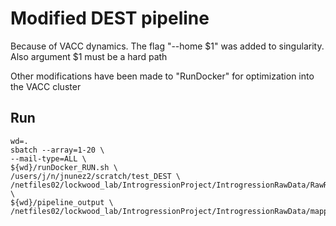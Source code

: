 # Modified DEST pipeline

Because of VACC dynamics. The flag "--home $1" was added to singularity. Also argument $1 must be a hard path

Other modifications have been made to "RunDocker" for optimization into the VACC cluster

## Run
```
wd=.
sbatch --array=1-20 \
--mail-type=ALL \
${wd}/runDocker_RUN.sh \
/users/j/n/jnunez2/scratch/test_DEST \
/netfiles02/lockwood_lab/IntrogressionProject/IntrogressionRawData/RawReads_Curated_2023 \
${wd}/pipeline_output \
/netfiles02/lockwood_lab/IntrogressionProject/IntrogressionRawData/mapping_meta_data_Jan5.2023.txt
```
